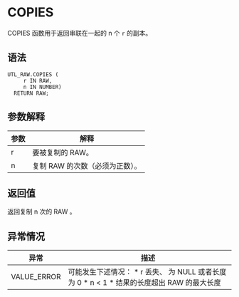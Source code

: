 COPIES 
===========================

COPIES 函数用于返回串联在一起的 n 个 `r` 的副本。

语法 
-----------

```unknow
UTL_RAW.COPIES (
     r IN RAW,
     n IN NUMBER) 
  RETURN RAW;
```



参数解释 
-------------



| **参数** |       **解释**       |
|--------|--------------------|
| r      | 要被复制的 RAW。         |
| n      | 复制 RAW 的次数（必须为正数）。 |



返回值 
------------

返回复制 n 次的 RAW 。

异常情况 
-------------



|   **异常**    |                                                                                                  **描述**                                                                                                  |
|-------------|----------------------------------------------------------------------------------------------------------------------------------------------------------------------------------------------------------|
| VALUE_ERROR | 可能发生下述情况： * r 丢失、 为 NULL 或者长度为 0   * n \< 1   * 结果的长度超出 RAW 的最大长度    |




